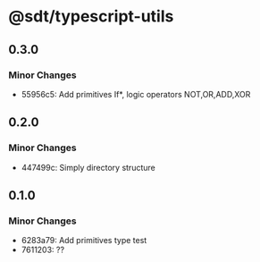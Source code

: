 # @sdt/typescript-utils

## 0.3.0

### Minor Changes

- 55956c5: Add primitives If\*, logic operators NOT,OR,ADD,XOR

## 0.2.0

### Minor Changes

- 447499c: Simply directory structure

## 0.1.0

### Minor Changes

- 6283a79: Add primitives type test
- 7611203: ??

